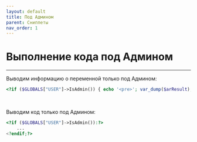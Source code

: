 ```yaml
---
layout: default
title: Под Админом
parent: Сниппеты
nav_order: 1
---
```


# Выполнение кода под Админом

<sub></sub>

---

Выводим информацию о переменной только под Админом:

```php
<?if ($GLOBALS["USER"]->IsAdmin()) { echo '<pre>'; var_dump($arResult); echo '</pre>'; }?>
```
<br>

Выводим код только под Админом:

```php
<?if ($GLOBALS["USER"]->IsAdmin()):?>
    ...
<?endif;?>
```
